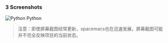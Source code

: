 ### 3 Screenshots
![Python](http://spacemacs.org/doc/img/spacemacs-python.png)
Python

> 注意：即使屏幕截图经常更新，spacemacs也在迅速发展，屏幕截图可能并不完全反映项目的当前状态。